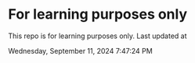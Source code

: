 # For learning purposes only
This repo is for learning purposes only.
Last updated at

Wednesday, September 11, 2024 7:47:24 PM

